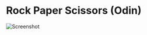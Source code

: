 # Rock Paper Scissors (Odin)
![Screenshot](https://github.com/Mizuw/odin-rock-paper-scissors/blob/main/assets/readme/screenshot.png)